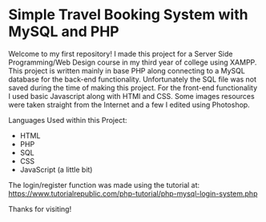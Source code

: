 # Simple Travel Booking System with MySQL and PHP

Welcome to my first repository! I made this project for a Server Side Programming/Web Design course in my third year of college using XAMPP. This project is written mainly in base PHP along connecting to a MySQL database for the back-end functionality. Unfortunately the SQL file was not saved during the time of making this project. For the front-end functionality I used basic Javascript along with HTMl and CSS. Some images resources were taken straight from the Internet and a few I edited using Photoshop.

Languages Used within this Project:
* HTML
* PHP
* SQL
* CSS
* JavaScript (a little bit)

The login/register function was made using the tutorial at:
https://www.tutorialrepublic.com/php-tutorial/php-mysql-login-system.php

Thanks for visiting!
